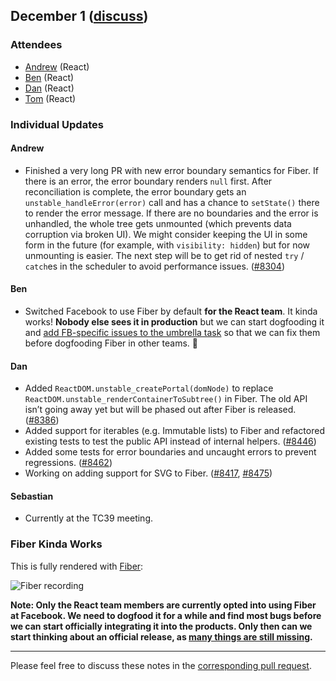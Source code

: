 ## December 1 ([discuss](https://github.com/reactjs/core-notes/pull/38))

### Attendees

* [Andrew](https://twitter.com/acdlite) (React)
* [Ben](https://twitter.com/soprano) (React)
* [Dan](https://twitter.com/dan_abramov) (React)
* [Tom](https://twitter.com/tomocchino) (React)

### Individual Updates

#### Andrew

* Finished a very long PR with new error boundary semantics for Fiber. If there is an error, the error boundary renders `null` first. After reconciliation is complete, the error boundary gets an `unstable_handleError(error)` call and has a chance to `setState()` there to render the error message. If there are no boundaries and the error is unhandled, the whole tree gets unmounted (which prevents data corruption via broken UI). We might consider keeping the UI in some form in the future (for example, with `visibility: hidden`) but for now unmounting is easier. The next step will be to get rid of nested `try` / `catch`es in the scheduler to avoid performance issues. ([#8304](https://github.com/facebook/react/pull/8304))

#### Ben

* Switched Facebook to use Fiber by default **for the React team**. It kinda works! **Nobody else sees it in production** but we can start dogfooding it and [add FB-specific issues to the umbrella task](https://github.com/facebook/react/issues/7925) so that we can fix them before dogfooding Fiber in other teams. 🎉

#### Dan

* Added `ReactDOM.unstable_createPortal(domNode)` to replace `ReactDOM.unstable_renderContainerToSubtree()` in Fiber. The old API isn’t going away yet but will be phased out after Fiber is released. ([#8386](https://github.com/facebook/react/pull/8386))
* Added support for iterables (e.g. Immutable lists) to Fiber and refactored existing tests to test the public API instead of internal helpers. ([#8446](https://github.com/facebook/react/pull/8446))
* Added some tests for error boundaries and uncaught errors to prevent regressions. ([#8462](https://github.com/facebook/react/pull/8462))
* Working on adding support for SVG to Fiber. ([#8417](https://github.com/facebook/react/pull/8417), [#8475](https://github.com/facebook/react/pull/8475))

#### Sebastian

* Currently at the TC39 meeting.

### Fiber Kinda Works

This is fully rendered with [Fiber](https://github.com/acdlite/react-fiber-architecture):

![Fiber recording](https://d17oy1vhnax1f7.cloudfront.net/items/0m262R3W3Q3k0o2I1T24/Screen%20Recording%202016-12-01%20at%2008.20%20pm.gif?v=cce24841)

**Note: Only the React team members are currently opted into using Fiber at Facebook. We need to dogfood it for a while and find most bugs before we can start officially integrating it into the products. Only then can we start thinking about an official release, as [many things are still missing](https://github.com/facebook/react/issues/7925).**


------------

Please feel free to discuss these notes in the [corresponding pull request](https://github.com/reactjs/core-notes/pull/38).
